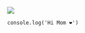 ![](https://komarev.com/ghpvc/?username=albae69&label=PROFILE+VIEWS)


```console.log('Hi Mom ❤️')```
